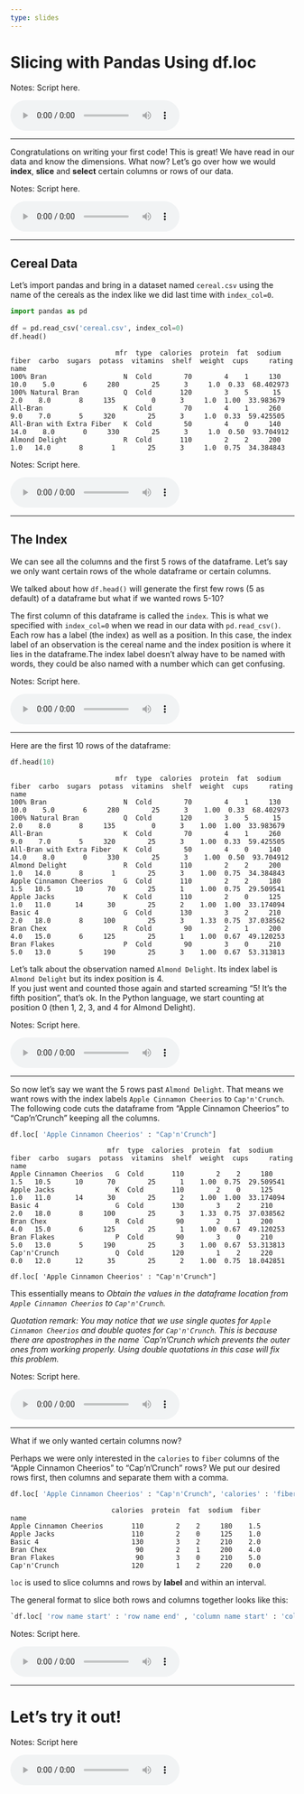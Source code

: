 ```yaml
---
type: slides
---
```


# Slicing with Pandas Using df.loc

Notes: Script here.

<html>

<audio controls >

<source src="placeholder_audio.mp3" />

</audio>

</html>

---

Congratulations on writing your first code\! This is great\! We have
read in our data and know the dimensions. What now? Let’s go over how we
would **index**, **slice** and **select** certain columns or rows of our
data.

Notes: Script here.

<html>

<audio controls >

<source src="placeholder_audio.mp3" />

</audio>

</html>

---

## Cereal Data

Let’s import pandas and bring in a dataset named `cereal.csv` using the
name of the cereals as the index like we did last time with
`index_col=0`.

``` python
import pandas as pd
  
df = pd.read_csv('cereal.csv', index_col=0)
df.head()
```

```out
                          mfr  type  calories  protein  fat  sodium  fiber  carbo  sugars  potass  vitamins  shelf  weight  cups     rating
name                                                                                                                                       
100% Bran                   N  Cold        70        4    1     130   10.0    5.0       6     280        25      3     1.0  0.33  68.402973
100% Natural Bran           Q  Cold       120        3    5      15    2.0    8.0       8     135         0      3     1.0  1.00  33.983679
All-Bran                    K  Cold        70        4    1     260    9.0    7.0       5     320        25      3     1.0  0.33  59.425505
All-Bran with Extra Fiber   K  Cold        50        4    0     140   14.0    8.0       0     330        25      3     1.0  0.50  93.704912
Almond Delight              R  Cold       110        2    2     200    1.0   14.0       8       1        25      3     1.0  0.75  34.384843
```

Notes: Script here.

<html>

<audio controls >

<source src="placeholder_audio.mp3" />

</audio>

</html>

---

## The Index

We can see all the columns and the first 5 rows of the dataframe. Let’s
say we only want certain rows of the whole dataframe or certain columns.

We talked about how `df.head()` will generate the first few rows (5 as
default) of a dataframe but what if we wanted rows 5-10?

The first column of this dataframe is called the `index`. This is what
we specified with `index_col=0` when we read in our data with
`pd.read_csv()`. Each row has a label (the index) as well as a position.
In this case, the index label of an observation is the cereal name and
the index position is where it lies in the dataframe.The index label
doesn’t alway have to be named with words, they could be also named with
a number which can get confusing.

Notes: Script here.

<html>

<audio controls >

<source src="placeholder_audio.mp3" />

</audio>

</html>

---

Here are the first 10 rows of the
    dataframe:

``` python
df.head(10)
```

```out
                          mfr  type  calories  protein  fat  sodium  fiber  carbo  sugars  potass  vitamins  shelf  weight  cups     rating
name                                                                                                                                       
100% Bran                   N  Cold        70        4    1     130   10.0    5.0       6     280        25      3    1.00  0.33  68.402973
100% Natural Bran           Q  Cold       120        3    5      15    2.0    8.0       8     135         0      3    1.00  1.00  33.983679
All-Bran                    K  Cold        70        4    1     260    9.0    7.0       5     320        25      3    1.00  0.33  59.425505
All-Bran with Extra Fiber   K  Cold        50        4    0     140   14.0    8.0       0     330        25      3    1.00  0.50  93.704912
Almond Delight              R  Cold       110        2    2     200    1.0   14.0       8       1        25      3    1.00  0.75  34.384843
Apple Cinnamon Cheerios     G  Cold       110        2    2     180    1.5   10.5      10      70        25      1    1.00  0.75  29.509541
Apple Jacks                 K  Cold       110        2    0     125    1.0   11.0      14      30        25      2    1.00  1.00  33.174094
Basic 4                     G  Cold       130        3    2     210    2.0   18.0       8     100        25      3    1.33  0.75  37.038562
Bran Chex                   R  Cold        90        2    1     200    4.0   15.0       6     125        25      1    1.00  0.67  49.120253
Bran Flakes                 P  Cold        90        3    0     210    5.0   13.0       5     190        25      3    1.00  0.67  53.313813
```

Let’s talk about the observation named `Almond Delight`. Its index label
is `Almond Delight` but its index position is 4.  
If you just went and counted those again and started screaming “5\! It’s
the fifth position”, that’s ok. In the Python language, we start
counting at position 0 (then 1, 2, 3, and 4 for Almond Delight).

Notes: Script here.

<html>

<audio controls >

<source src="placeholder_audio.mp3" />

</audio>

</html>

---

So now let’s say we want the 5 rows past `Almond Delight`. That means we
want rows with the index labels `Apple Cinnamon Cheerios` to
`Cap'n'Crunch`.  
The following code cuts the dataframe from “Apple Cinnamon Cheerios” to
“Cap’n’Crunch” keeping all the
    columns.

``` python
df.loc[ 'Apple Cinnamon Cheerios' : "Cap'n'Crunch"]
```

```out
                        mfr  type  calories  protein  fat  sodium  fiber  carbo  sugars  potass  vitamins  shelf  weight  cups     rating
name                                                                                                                                     
Apple Cinnamon Cheerios   G  Cold       110        2    2     180    1.5   10.5      10      70        25      1    1.00  0.75  29.509541
Apple Jacks               K  Cold       110        2    0     125    1.0   11.0      14      30        25      2    1.00  1.00  33.174094
Basic 4                   G  Cold       130        3    2     210    2.0   18.0       8     100        25      3    1.33  0.75  37.038562
Bran Chex                 R  Cold        90        2    1     200    4.0   15.0       6     125        25      1    1.00  0.67  49.120253
Bran Flakes               P  Cold        90        3    0     210    5.0   13.0       5     190        25      3    1.00  0.67  53.313813
Cap'n'Crunch              Q  Cold       120        1    2     220    0.0   12.0      12      35        25      2    1.00  0.75  18.042851
```

`df.loc[ 'Apple Cinnamon Cheerios' : "Cap'n'Crunch"]`

This essentially means to *Obtain the values in the dataframe location
from `Apple Cinnamon Cheerios` to `Cap'n'Crunch`.*

*Quotation remark: You may notice that we use single quotes for `Apple
Cinnamon Cheerios` and double quotes for `Cap'n'Crunch`. This is because
there are apostrophes in the name \`Cap’n’Crunch which prevents the
outer ones from working properly. Using double quotations in this case
will fix this problem.*

Notes: Script here.

<html>

<audio controls >

<source src="placeholder_audio.mp3"/>

</audio>

</html>

---

What if we only wanted certain columns now?

Perhaps we were only interested in the `calories` to `fiber` columns of
the “Apple Cinnamon Cheerios” to “Cap’n’Crunch” rows? We put our desired
rows first, then columns and separate them with a
comma.

``` python
df.loc[ 'Apple Cinnamon Cheerios' : "Cap'n'Crunch", 'calories' : 'fiber']
```

```out
                         calories  protein  fat  sodium  fiber
name                                                          
Apple Cinnamon Cheerios       110        2    2     180    1.5
Apple Jacks                   110        2    0     125    1.0
Basic 4                       130        3    2     210    2.0
Bran Chex                      90        2    1     200    4.0
Bran Flakes                    90        3    0     210    5.0
Cap'n'Crunch                  120        1    2     220    0.0
```

`loc` is used to slice columns and rows by **label** and within an
interval.

The general format to slice both rows and columns together looks like
this:

``` python
`df.loc[ 'row name start' : 'row name end' , 'column name start' : 'column name end']`
```

Notes: Script here.

<html>

<audio controls >

<source src="placeholder_audio.mp3" />

</audio>

</html>

---

# Let’s try it out\!

Notes: Script here

<html>

<audio controls >

<source src="placeholder_audio.mp3" />

</audio>

</html>
